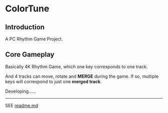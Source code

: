 # ColorTune

## Introduction

A PC Rhythm Game Project.

## Core Gameplay

Basically 4K Rhythm Game, which one key corresponds to one track.

And 4 tracks can move, rotate and **MERGE** during the game. If so, multiple keys will correspond to just one **merged track**.

Developing......

---

SEE [readme.md](./readme.md)
